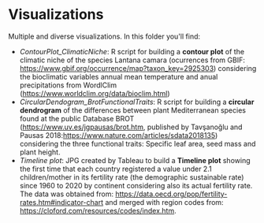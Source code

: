 # Visualizations
Multiple and diverse visualizations. In this folder you'll find:
- *ContourPlot_ClimaticNiche*: R script for building a **contour plot** of the climatic niche of the species Lantana camara (ocurrences from GBIF: https://www.gbif.org/occurrence/map?taxon_key=2925303) considering the bioclimatic variables annual mean temperature and anual precipitations from WordlClim (https://www.worldclim.org/data/bioclim.html)
- *CircularDendogram_BrotFunctionalTraits*: R script for building a **circular dendrogram** of the differences between plant Mediterranean species found at the public Database BROT (https://www.uv.es/jgpausas/brot.htm, published by Tavşanoğlu and Pausas 2018:https://www.nature.com/articles/sdata2018135) considering the three functional traits: Specific leaf area, seed mass and plant height. 
- *Timeline plot*: JPG created by Tableau to build a **Timeline plot** showing the first time that each country registered a value under 2.1 children/mother in its fertility rate (the demographic sustainable rate) since 1960 to 2020 by continent considering also its actual fertility rate. The data was obtained from: https://data.oecd.org/pop/fertility-rates.htm#indicator-chart and merged with region codes from: https://cloford.com/resources/codes/index.htm.


